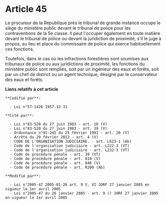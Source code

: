 # Article 45

Le procureur de la République près le tribunal de grande instance occupe le siège du ministère public devant le tribunal de
police pour les contraventions de la 5e classe. Il peut l'occuper également en toute matière devant le tribunal de police ou
devant la juridiction de proximité, s'il le juge à propos, au lieu et place du commissaire de police qui exerce
habituellement ces fonctions.

Toutefois, dans le cas où les infractions forestières sont soumises aux tribunaux de police ou aux juridictions de proximité,
les fonctions du ministère public sont remplies, soit par un ingénieur des eaux et forêts, soit par un chef de district ou un
agent technique, désigné par le conservateur des eaux et forêts.

**Liens relatifs à cet article**

	**Codifié par**:

	  - Loi n°57-1426 1957-12-31

	**Cité par**:

	  - Loi n°83-520 du 27 juin 1983 - art. 10 (V)
	  - Loi n°83-520 du 27 juin 1983 - art. 39 (V)
	  - Ordonnance n°91-245 du 25 février 1991 - art. 20 (V)
	  - Arrêté du 20 février 2012 - art. 4 (V)
	  - CODE DE L'ORGANISATION JUDICIAIRE. - art. L623-1 (Ab)
	  - Code de l'organisation judiciaire - art. L222-3 (VT)
	  - Code de l'organisation judiciaire - art. L232-3 (VT)
	  - Code de procédure pénale - art. 39 (VT)
	  - Code de procédure pénale - art. 810 (V)
	  - Code de procédure pénale - art. 848 (V)
	  - Code de procédure pénale - art. R200 (Ab)

	**Modifié par**:

	  - Loi n°2005-47 2005-01-26 art. 9 V, VI JORF 27 janvier 2005 en vigueur le 1er avril 2005
	  - Loi n°2005-47 du 26 janvier 2005 - art. 9 () JORF 27 janvier 2005 en vigueur le 1er avril 2005

